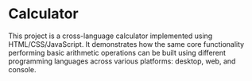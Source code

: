 # Calculator
This project is a cross-language calculator implemented using HTML/CSS/JavaScript. It demonstrates how the same core functionality performing basic arithmetic operations can be built using different programming languages across various platforms: desktop, web, and console.
